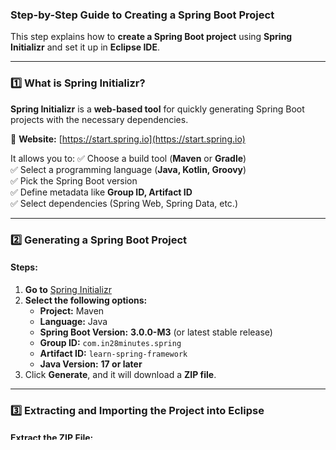 ### **Step-by-Step Guide to Creating a Spring Boot Project**
This step explains how to **create a Spring Boot project** using **Spring Initializr** and set it up in **Eclipse IDE**.

---

### **1️⃣ What is Spring Initializr?**
**Spring Initializr** is a **web-based tool** for quickly generating Spring Boot projects with the necessary dependencies.

📌 **Website:** [https://start.spring.io](https://start.spring.io)

It allows you to:
✅ Choose a build tool (**Maven** or **Gradle**)  
✅ Select a programming language (**Java, Kotlin, Groovy**)  
✅ Pick the Spring Boot version  
✅ Define metadata like **Group ID, Artifact ID**  
✅ Select dependencies (Spring Web, Spring Data, etc.)

---

### **2️⃣ Generating a Spring Boot Project**
#### **Steps:**
1. **Go to** [Spring Initializr](https://start.spring.io)
2. **Select the following options:**
   - **Project:** Maven
   - **Language:** Java
   - **Spring Boot Version:** **3.0.0-M3** (or latest stable release)
   - **Group ID:** `com.in28minutes.spring`
   - **Artifact ID:** `learn-spring-framework`
   - **Java Version:** **17 or later**
3. Click **Generate**, and it will download a **ZIP file**.

---

### **3️⃣ Extracting and Importing the Project into Eclipse**
#### **Extract the ZIP File:**
- **Windows:** Right-click → Extract All → Choose a folder (e.g., `C:\SpringProjects\`)
- **Mac/Linux:** Use the `unzip` command or extract manually.

#### **Import into Eclipse:**
1. **Open Eclipse IDE**  
   (Ensure you have **Eclipse IDE for Java Enterprise Developers**)
2. **Go to** `File` → `Import`
3. Search for **"Maven"**, then select **"Existing Maven Projects"** and click **Next**.
4. Click **Browse** and select the extracted project folder.
5. Click **Finish**.

🟢 **At this point, Eclipse will download the dependencies and set up the project.**

---

### **4️⃣ Understanding the Project Structure**
After a successful import, expand the project in Eclipse. You will see:

📂 **src/main/java** → Contains Java source files  
📂 **src/main/resources** → Stores configuration files (e.g., `application.properties`)  
📂 **src/test/java** → Stores test cases  
📜 **pom.xml** → Maven build configuration file  
📂 **Maven Dependencies** → Contains required Spring Boot libraries  

---

### **5️⃣ Verifying the Project Setup**
1. **Check for errors:** If there are no errors in `pom.xml`, the setup is correct.
2. **Check Java version:**  
   - Right-click project → `Properties` → `Java Compiler` → Ensure it's **Java 17 or later**.
3. **Run the application:**  
   - Open `LearnSpringFrameworkApplication.java` in `src/main/java`
   - Right-click → `Run As` → `Spring Boot App`

✅ **If you see "Started LearnSpringFrameworkApplication" in the console, the setup is complete!**  

---

### **🔹 Summary**
| Step | Action |
|------|--------|
| 1️⃣ | Open [Spring Initializr](https://start.spring.io) |
| 2️⃣ | Choose **Maven, Java, Spring Boot 3+, Java 17+** |
| 3️⃣ | Set **Group ID:** `com.in28minutes.spring` and **Artifact ID:** `learn-spring-framework` |
| 4️⃣ | Download and **extract the ZIP file** |
| 5️⃣ | **Import into Eclipse** as a Maven project |
| 6️⃣ | Verify **Project Structure, Java Version, and Dependencies** |
| 7️⃣ | Run `LearnSpringFrameworkApplication` as a Spring Boot app |

---

### **Next Steps**
Now that the project is set up, we can start exploring **Spring Boot features**. 🎯  
Would you like to go deeper into **Spring Boot dependencies** or create a **Hello World REST API**? 🚀